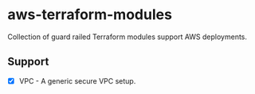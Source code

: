 # aws-terraform-modules
Collection of guard railed Terraform modules support AWS deployments.

## Support

- [x] VPC - A generic secure VPC setup.